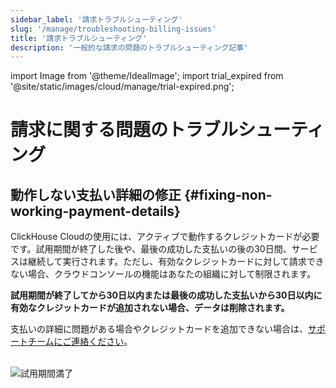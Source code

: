 ```yaml
---
sidebar_label: '請求トラブルシューティング'
slug: '/manage/troubleshooting-billing-issues'
title: '請求トラブルシューティング'
description: '一般的な請求の問題のトラブルシューティング記事'
---
```


import Image from '@theme/IdealImage';
import trial_expired from '@site/static/images/cloud/manage/trial-expired.png';


# 請求に関する問題のトラブルシューティング

## 動作しない支払い詳細の修正 {#fixing-non-working-payment-details}

ClickHouse Cloudの使用には、アクティブで動作するクレジットカードが必要です。試用期間が終了した後や、最後の成功した支払いの後の30日間、サービスは継続して実行されます。ただし、有効なクレジットカードに対して請求できない場合、クラウドコンソールの機能はあなたの組織に対して制限されます。

**試用期間が終了してから30日以内または最後の成功した支払いから30日以内に有効なクレジットカードが追加されない場合、データは削除されます。**

支払いの詳細に問題がある場合やクレジットカードを追加できない場合は、[サポートチームにご連絡ください](https://clickhouse.com/support/program)。

<br />

<Image img={trial_expired} size="md" alt="試用期間満了" border/>
